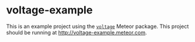 voltage-example
===============

This is an example project using the
[`voltage`](https://github.com/BeDifferential/meteor-voltage) Meteor
package. This project should be running at http://voltage-example.meteor.com.
